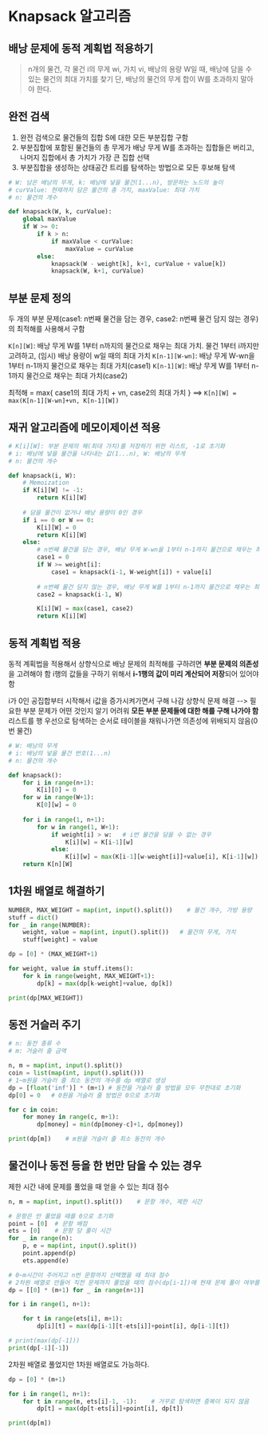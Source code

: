 # Knapsack 알고리즘

## 배낭 문제에 동적 계획법 적용하기

> n개의 물건, 각 물건 i의 무게 wi, 가치 vi, 배낭의 용량 W일 때, 배낭에 담을 수 있는 물건의 최대 가치를 찾기
> 단, 배낭의 물건의 무게 합이 W를 초과하지 말아야 한다.



## 완전 검색

1. 완전 검색으로 물건들의 집합 S에 대한 모든 부분집합 구함
2. 부분집합에 포함된 물건들의 총 무게가 배낭 무게 W를 초과하는 집합들은 버리고, 나머지 집합에서 총 가치가 가장 큰 집합 선택
3. 부분집합을 생성하는 상태공간 트리를 탐색하는 방법으로 모든 후보해 탐색

```python
# W: 남은 배낭의 무게, k: 배낭에 넣을 물건(1...n), 방문하는 노드의 높이
# curValue: 현재까지 담은 물건의 총 가치, maxValue: 최대 가치
# n: 물건의 개수

def knapsack(W, k, curValue):
    global maxValue
    if W >= 0:
        if k > n:
            if maxValue < curValue:
                maxValue = curValue
        else:
            knapsack(W - weight[k], k+1, curValue + value[k])
            knapsack(W, k+1, curValue)
```



## 부분 문제 정의

두 개의 부분 문제(case1: n번째 물건을 담는 경우, case2: n번째 물건 담지 않는 경우)의 최적해를 사용해서 구함


`K[n][W]`: 배낭 무게 W를 1부터 n까지의 물건으로 채우는 최대 가치. 물건 1부터 i까지만 고려하고, (임시) 배낭 용량이 w일 때의 최대 가치
`K[n-1][W-wn]`: 배낭 무게 W-wn을 1부터 n-1까지 물건으로 채우는 최대 가치(case1)
`K[n-1][W]`: 배낭 무게 W를 1부터 n-1까지 물건으로 채우는 최대 가치(case2)

최적해 = max{ case1의 최대 가치 + vn, case2의 최대 가치 }
==> `K[n][W] = max(K[n-1][W-wn]+vn, K[n-1][W])`



## 재귀 알고리즘에 메모이제이션 적용

```python
# K[i][W]: 부분 문제의 해(최대 가치)를 저장하기 위한 리스트, -1로 초기화
# i: 배낭에 넣을 물건을 나타내는 값(1...n), W: 배낭의 무게
# n: 물건의 개수

def knapsack(i, W):
    # Memoization
    if K[i][W] != -1:
        return K[i][W]
    
    # 담을 물건이 없거나 배낭 용량이 0인 경우
    if i == 0 or W == 0:
        K[i][W] = 0
        return K[i][W]
    else:
        # n번째 물건을 담는 경우, 배낭 무게 W-wn을 1부터 n-1까지 물건으로 채우는 최대 가치
        case1 = 0
        if W >= weight[i]:
            case1 = knapsack(i-1, W-weight[i]) + value[i]
        
        # n번째 물건 담지 않는 경우, 배낭 무게 W를 1부터 n-1까지 물건으로 채우는 최대 가치
        case2 = knapsack(i-1, W)

        K[i][W] = max(case1, case2)
        return K[i][W]
```



## 동적 계획법 적용

동적 계획법을 적용해서 상향식으로 배낭 문제의 최적해를 구하려면 **부분 문제의 의존성**을 고려해야 함
i행의 값들을 구하기 위해서 **i-1행의 값이 미리 계산되어 저장**되어 있어야 함

i가 0인 공집합부터 시작해서 i값을 증가시켜가면서 구해 나감
상향식 문제 해결 --> 필요한 부분 문제가 어떤 것인지 알기 어려워 **모든 부분 문제들에 대한 해를 구해 나가야 함**
리스트를 행 우선으로 탐색하는 순서로 테이블을 채워나가면 의존성에 위배되지 않음(0번 물건)

```python
# W: 배낭의 무게
# i: 배낭의 넣을 물건 번호(1...n)
# n: 물건의 개수

def knapsack():
    for i in range(n+1):
        K[i][0] = 0
    for w in range(W+1):
        K[0][w] = 0
    
    for i in range(1, n+1):
        for w in range(1, W+1):
            if weight[i] > w:   # i번 물건을 담을 수 없는 경우
                K[i][w] = K[i-1][w]
            else:
                K[i][w] = max(K[i-1][w-weight[i]]+value[i], K[i-1][w])
    return K[n][W]
```



## 1차원 배열로 해결하기

```python
NUMBER, MAX_WEIGHT = map(int, input().split())    # 물건 개수, 가방 용량
stuff = dict()
for _ in range(NUMBER):
    weight, value = map(int, input().split())   # 물건의 무게, 가치
    stuff[weight] = value

dp = [0] * (MAX_WEIGHT+1)

for weight, value in stuff.items():
    for k in range(weight, MAX_WEIGHT+1):
        dp[k] = max(dp[k-weight]+value, dp[k])

print(dp[MAX_WEIGHT])
```



## 동전 거슬러 주기

```python
# n: 동전 종류 수
# m: 거슬러 줄 금액

n, m = map(int, input().split())
coin = list(map(int, input().split()))
# 1~m원을 거슬러 줄 최소 동전의 개수를 dp 배열로 생성
dp = [float('inf')] * (m+1) # 동전을 거슬러 줄 방법을 모두 무한대로 초기화
dp[0] = 0   # 0원을 거슬러 줄 방법은 0으로 초기화

for c in coin:
    for money in range(c, m+1):
        dp[money] = min(dp[money-c]+1, dp[money])

print(dp[m])    # m원을 거슬러 줄 최소 동전의 개수
```



## 물건이나 동전 등을 한 번만 담을 수 있는 경우

제한 시간 내에 문제를 풀었을 때 얻을 수 있는 최대 점수

```python
n, m = map(int, input().split())    # 문항 개수, 제한 시간

# 문항은 안 풀었을 때를 0으로 초기화
point = [0]  # 문항 배점
ets = [0]    # 문항 당 풀이 시간
for _ in range(n):
    p, e = map(int, input().split())
    point.append(p)
    ets.append(e)

# 0~m시간이 주어지고 n번 문항까지 선택했을 때 최대 점수
# 2차원 배열로 만들어 직전 문제까지 풀었을 때의 점수(dp[i-1])에 현재 문제 풀이 여부를 적용(dp[i])한다
dp = [[0] * (m+1) for _ in range(n+1)]

for i in range(1, n+1):

    for t in range(ets[i], m+1):
        dp[i][t] = max(dp[i-1][t-ets[i]]+point[i], dp[i-1][t])

# print(max(dp[-1]))
print(dp[-1][-1])
```



2차원 배열로 풀었지만 1차원 배열로도 가능하다.

```python
dp = [0] * (m+1)

for i in range(1, n+1):
    for t in range(m, ets[i]-1, -1):    # 거꾸로 탐색하면 중복이 되지 않음
        dp[t] = max(dp[t-ets[i]]+point[i], dp[t])

print(dp[m])
```

